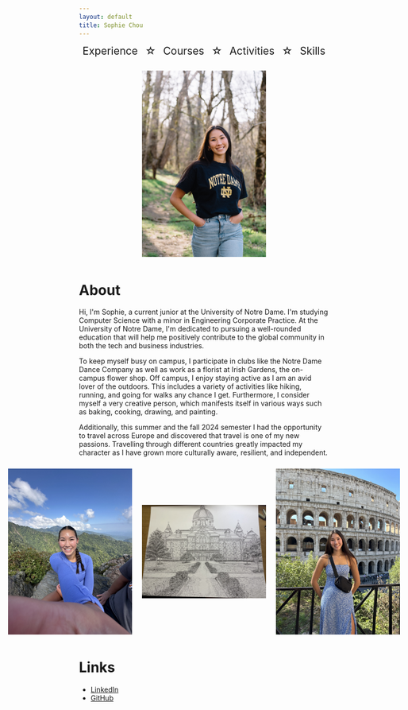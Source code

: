 ```yaml
---
layout: default
title: Sophie Chou
---
```

<head>
  <link rel="icon" type="image/png" href="/assets/favicon-32x32.png">
</head>

<div style="display: flex; justify-content: space-around; align-items: center; text-align: center;">
  <a href="/experience/" style="text-decoration: none; font-size: 1.5em;">Experience</a> 
  <span style="font-size: 1.5em;">☆</span> 
  <a href="/courses/" style="text-decoration: none; font-size: 1.5em;">Courses</a> 
  <span style="font-size: 1.5em;">☆</span> 
  <a href="/activities/" style="text-decoration: none; font-size: 1.5em;">Activities</a> 
  <span style="font-size: 1.5em;">☆</span> 
  <a href="/skills/" style="text-decoration: none; font-size: 1.5em;">Skills</a>
</div>

<br>

<div div style="display: flex; justify-content: center; align-items: center;">
  <img src="/assets/IMG_9877.JPG" alt="Alt text" style="width: 250px; height: auto; margin: 10px;">
</div>


# About
Hi, I'm Sophie, a current junior at the University of Notre Dame. I'm studying Computer Science with a minor in Engineering Corporate Practice. At the University of Notre Dame, I'm dedicated to pursuing a well-rounded education that will help me positively contribute to the global community in both the tech and business industries.

To keep myself busy on campus, I participate in clubs like the Notre Dame Dance Company as well as work as a florist at Irish Gardens, the on-campus flower shop. Off campus, I enjoy staying active as I am an avid lover of the outdoors. This includes a variety of activities like hiking, running, and going for walks any chance I get. Furthermore, I consider myself a very creative person, which manifests itself in various ways such as baking, cooking, drawing, and painting.

Additionally, this summer and the fall 2024 semester I had the opportunity to travel across Europe and discovered that travel is one of my new passions. Travelling through different countries greatly impacted my character as I have grown more culturally aware, resilient, and independent.

<div style="display: flex; justify-content: center; align-items: center;">
  <img src="/assets/I love hiking.jpeg" alt="Image 1" style="width: 250px; height: auto; margin: 10px;">
  <img src="/assets/dome drawing.jpeg" alt="Image 2" style="width: 250px; height: auto; margin: 10px;">
  <img src="/assets/Italian.jpeg" alt="Image 2" style="width: 250px; height: auto; margin: 10px;">
</div>

# Links
- [LinkedIn](https://www.linkedin.com/in/sophiechou-/)
- [GitHub](https://github.com/sophiechou1)

